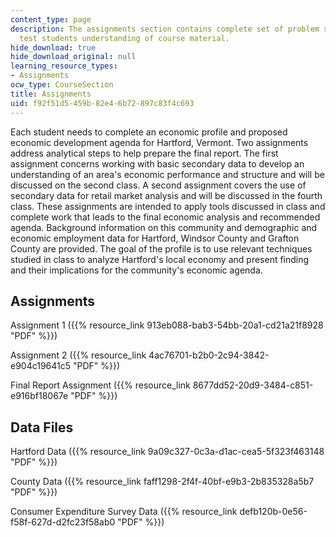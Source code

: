 ```yaml
---
content_type: page
description: The assignments section contains complete set of problem statements to
  test students understanding of course material.
hide_download: true
hide_download_original: null
learning_resource_types:
- Assignments
ocw_type: CourseSection
title: Assignments
uid: f92f51d5-459b-82e4-6b72-897c83f4c693
---
```


Each student needs to complete an economic profile and proposed economic development agenda for Hartford, Vermont. Two assignments address analytical steps to help prepare the final report. The first assignment concerns working with basic secondary data to develop an understanding of an area's economic performance and structure and will be discussed on the second class. A second assignment covers the use of secondary data for retail market analysis and will be discussed in the fourth class. These assignments are intended to apply tools discussed in class and complete work that leads to the final economic analysis and recommended agenda. Background information on this community and demographic and economic employment data for Hartford, Windsor County and Grafton County are provided. The goal of the profile is to use relevant techniques studied in class to analyze Hartford's local economy and present finding and their implications for the community's economic agenda.

Assignments
-----------

Assignment 1 ({{% resource_link 913eb088-bab3-54bb-20a1-cd21a21f8928 "PDF" %}})

Assignment 2 ({{% resource_link 4ac76701-b2b0-2c94-3842-e904c19641c5 "PDF" %}})

Final Report Assignment ({{% resource_link 8677dd52-20d9-3484-c851-e916bf18067e "PDF" %}})

Data Files
----------

Hartford Data ({{% resource_link 9a09c327-0c3a-d1ac-cea5-5f323f463148 "PDF" %}})

County Data ({{% resource_link faff1298-2f4f-40bf-e9b3-2b835328a5b7 "PDF" %}})

Consumer Expenditure Survey Data ({{% resource_link defb120b-0e56-f58f-627d-d2fc23f58ab0 "PDF" %}})